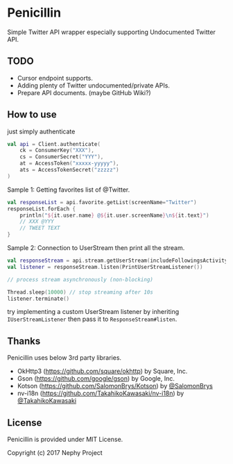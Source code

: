 # Penicillin
Simple Twitter API wrapper especially supporting Undocumented Twitter API.

## TODO
- Cursor endpoint supports.
- Adding plenty of Twitter undocumented/private APIs.
- Prepare API documents. (maybe GitHub Wiki?)

## How to use
just simply authenticate
```kotlin
val api = Client.authenticate(
    ck = ConsumerKey("XXX"),
    cs = ConsumerSecret("YYY"),
    at = AccessToken("xxxxx-yyyyy"),
    ats = AccessTokenSecret("zzzzz")
)
```


Sample 1: Getting favorites list of @Twitter.
```kotlin
val responseList = api.favorite.getList(screenName="Twitter")
responseList.forEach {
    println("${it.user.name} @${it.user.screenName}\n${it.text}")
    // XXX @YYY
    // TWEET TEXT
}
```

Sample 2: Connection to UserStream then print all the stream.
```kotlin
val responseStream = api.stream.getUserStream(includeFollowingsActivity = true)
val listener = responseStream.listen(PrintUserStreamListener())

// process stream asynchronously (non-blocking)

Thread.sleep(10000) // stop streaming after 10s
listener.terminate()
```
try implementing a custom UserStream listener by inheriting `IUserStreamListener` then pass it to `ResponseStream#listen`.

## Thanks
Penicillin uses below 3rd party libraries.
- OkHttp3 (https://github.com/square/okhttp) by Square, Inc.
- Gson (https://github.com/google/gson) by Google, Inc.
- Kotson (https://github.com/SalomonBrys/Kotson) by [@SalomonBrys](https://github.com/SalomonBrys)
- nv-i18n (https://github.com/TakahikoKawasaki/nv-i18n) by [@TakahikoKawasaki](https://github.com/TakahikoKawasaki)

## License
Penicillin is provided under MIT License.  

Copyright (c) 2017 Nephy Project
